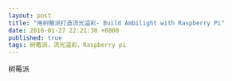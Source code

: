 ```yaml
---
layout: post
title: "用树莓派打造流光溢彩- Build Ambilight with Raspberry Pi"
date: 2016-01-27 22:21:30 +0800
published: true
tags: 树莓派，流光溢彩，Raspberry pi
---
```


树莓派